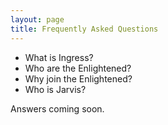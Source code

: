 ```yaml
---
layout: page
title: Frequently Asked Questions
---
```


* What is Ingress?
* Who are the Enlightened?
* Why join the Enlightened?
* Who is Jarvis?

Answers coming soon.